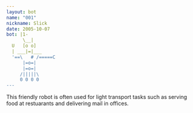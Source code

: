 ```yaml
---
layout: bot
name: "001"
nickname: Slick
date: 2005-10-07
bot: |1-
      \__|        
  U   [o o]       
  | ___|=|___     
  '==\   # /=====C
      |=o=|       
      |=o=|       
     /|||||\      
     0 0 0 0      
---
```

This friendly robot is often used for light transport tasks such as serving food at restuarants and delivering mail in offices.